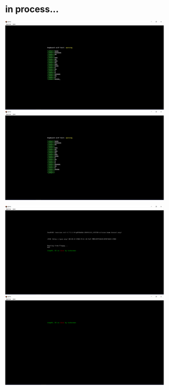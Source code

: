 <h1>in process...</h1>

![alt text](https://github.com/tankarmee/JumpOS/blob/main/josIMGS/3.png)
![alt text](https://github.com/tankarmee/JumpOS/blob/main/josIMGS/4.png)

![alt text](https://github.com/tankarmee/JumpOS/blob/main/josIMGS/1.png)
![alt text](https://github.com/tankarmee/JumpOS/blob/main/josIMGS/2.png)
